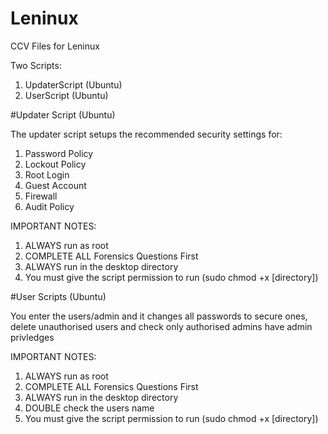 # Leninux
CCV Files for Leninux

Two Scripts:

1) UpdaterScript (Ubuntu)
2) UserScript (Ubuntu)

#Updater Script (Ubuntu)

The updater script setups the recommended security settings for:

1) Password Policy
2) Lockout Policy
3) Root Login
4) Guest Account
5) Firewall
6) Audit Policy

IMPORTANT NOTES:

1) ALWAYS run as root
2) COMPLETE ALL Forensics Questions First
3) ALWAYS run in the desktop directory
4) You must give the script permission to run (sudo chmod +x [directory])

#User Scripts (Ubuntu)

You enter the users/admin and it changes all passwords to secure ones, delete unauthorised users and check only authorised admins have admin privledges 

IMPORTANT NOTES:

1) ALWAYS run as root
2) COMPLETE ALL Forensics Questions First
3) ALWAYS run in the desktop directory
4) DOUBLE check the users name
5) You must give the script permission to run (sudo chmod +x [directory])
